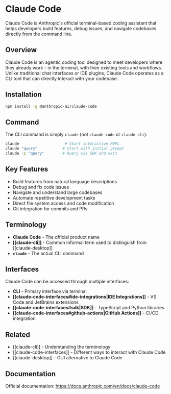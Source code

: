 # Claude Code

Claude Code is Anthropic's official terminal-based coding assistant that helps developers build features, debug issues, and navigate codebases directly from the command line.

## Overview

Claude Code is an agentic coding tool designed to meet developers where they already work - in the terminal, with their existing tools and workflows. Unlike traditional chat interfaces or IDE plugins, Claude Code operates as a CLI tool that can directly interact with your codebase.

## Installation

```bash
npm install -g @anthropic-ai/claude-code
```

## Command

The CLI command is simply `claude` (not `claude-code` or `claude-cli`):

```bash
claude                    # Start interactive REPL
claude "query"           # Start with initial prompt
claude -p "query"        # Query via SDK and exit
```

## Key Features

- Build features from natural language descriptions
- Debug and fix code issues
- Navigate and understand large codebases
- Automate repetitive development tasks
- Direct file system access and code modification
- Git integration for commits and PRs

## Terminology

- **Claude Code** - The official product name
- **[[claude-cli]]** - Common informal term used to distinguish from [[claude-desktop]]
- **`claude`** - The actual CLI command

## Interfaces

Claude Code can be accessed through multiple interfaces:
- **CLI** - Primary interface via terminal
- **[[claude-code-interfaces#ide-integrations|IDE Integrations]]** - VS Code and JetBrains extensions
- **[[claude-code-interfaces#sdk|SDK]]** - TypeScript and Python libraries
- **[[claude-code-interfaces#github-actions|GitHub Actions]]** - CI/CD integration

## Related

- [[claude-cli]] - Understanding the terminology
- [[claude-code-interfaces]] - Different ways to interact with Claude Code
- [[claude-desktop]] - GUI alternative to Claude Code

## Documentation

Official documentation: https://docs.anthropic.com/en/docs/claude-code